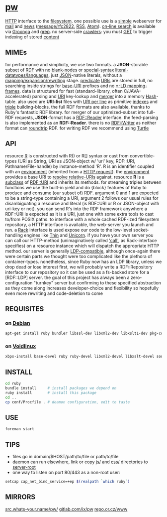 # [pw](http://src.whats-your.name/pw/)

[HTTP](https://www.mnot.net/blog/2014/06/07/rfc2616_is_dead) interface to the [filesystem](http://www.multicians.org/fjcc4.html). one possible use is a [simple](http://suckless.org/philosophy) webserver for [mail](conf/mail/) and [news](conf/news/) ([message/rfc2822](http://www.faqs.org/rfcs/rfc2822.html), [RSS](http://web.resource.org/rss/1.0/spec), [Atom](https://tools.ietf.org/html/rfc4287)). [on-line search](https://en.wikipedia.org/wiki/Online_search) is available via [Groonga](http://groonga.org/) and [grep](http://www.gnu.org/software/grep/manual/grep.html). no server-side [crawlers](https://en.wikipedia.org/wiki/Web_crawler): you must [GET](ruby/read.rb.html) to trigger indexing of stored [content](https://en.wikipedia.org/wiki/Content_(media))

## MIMEs

for performance and simplicity, we use two formats. a **JSON**-storable [subset](https://en.wikipedia.org/wiki/Subset) of [RDF](https://ruby-rdf.github.io/) with no [blank-nodes](http://milicicvuk.com/blog/2011/07/14/problems-of-the-rdf-model-blank-nodes/) or [special-syntax](http://www.w3.org/TR/turtle/#turtle-literals) [literal-datatypes/languages](http://www.w3.org/TR/rdf11-concepts/#section-Datatypes), just [JSON](http://www.json.org/)-native literals, without a [mapping/expansion/rewriting](http://www.w3.org/TR/json-ld-api/#context-processing-algorithms) stage. [predicate](http://www.w3.org/TR/rdf11-concepts/#dfn-predicate) [URIs](https://en.wikipedia.org/wiki/Uniform_Resource_Identifier) are stored in full, no searching inside strings for [base-URI](https://annevankesteren.nl/2005/08/base-examples) prefixes and no [*-LD mapping-frames](http://json-ld.org/spec/latest/json-ld-framing/). data is structured for fast (standard-library, often C/JAVA-accelerated) parsing and [URI](https://www.ietf.org/rfc/rfc1630.txt) key-lookup and [merger](ruby/JSON.rb.html) into a memory [Hash](http://docs.ruby-lang.org/en/2.0.0/Hash.html)-table. also used are **URI-list** files with [URI per line](http://amundsen.com/hypermedia/urilist/) as primitive [indexes](https://en.wikipedia.org/wiki/Database_index) and [triple](http://stackoverflow.com/questions/273218/whats-an-rdf-triple) building-blocks. the full RDF formats are also available, thanks to Ruby's fantastic RDF library. for merger of our optimized-subset into full-RDF requests, **JSON**-format has a [RDF::Reader](http://www.rubydoc.info/github/ruby-rdf/rdf/RDF/Reader) interface. the feed-parsing is also implemented as an **RDF::Reader**. there is no [RDF::Writer](http://www.rubydoc.info/github/ruby-rdf/rdf/RDF/Writer) as neither format can [roundtrip](https://en.wikipedia.org/wiki/Round-trip_format_conversion) RDF. for writing RDF we recommend using [Turtle](http://www.w3.org/TeamSubmission/turtle/)

## API
resource [R](ruby/names.rb.html) is constructed with R() or R[] syntax or cast from convertible-types (URI as String, URI as JSON-object w/ 'uri' key, RDF::URI, Pathname/File-handle) by instance-method 'R'. R is an identifier coupled with an [environment](https://mitpress.mit.edu/sicp/full-text/sicp/book/node77.html) (inherited from a [HTTP request](http://tools.ietf.org/html/rfc7231#section-5)). the [environment](https://en.wikipedia.org/wiki/Eval#Ruby) provides a base URI to [resolve relative-URIs](https://tools.ietf.org/html/rfc3986#section-5.2) against. resource **R** is a [subclass](http://rubylearning.com/satishtalim/ruby_inheritance.html) of [RDF::URI](http://www.rubydoc.info/github/ruby-rdf/rdf/RDF/URI) and inherits its methods. for streaming triples between functions we use the built-in yield and do {block} features of Ruby to produce and consume (our subset of) RDF. argument 0 and 1 are expected to be a string-type containing a URI, argument 2 follows our usual rules for disambiguating a resource and literal (is RDF::URI or R or JSON-object with uri-key or not). you can send R's into the RDF framework anywhere a RDF::URI is expected as it is a URI, just one with some extra tools to cast to/from POSIX paths. to interface with a whole cached RDF-ized filesystem repository, a HTTP interface is available, the web-server you launch and run. a [Rack](http://rack.github.io/) interface is used expose our code to the low-level socket-handling engines like [Thin](http://code.macournoyer.com/thin/) and [Unicorn](http://unicorn.bogomips.org/). if you have your own server you can call our HTTP-method (unimaginatively called ['call'](ruby/HTTP.rb.html), as Rack-interface specifies) on a resource instance which will dispatch the appropriate HTTP method. our server is generally [LDP-compatible](http://www.w3.org/TR/ldp/), although once-again there were certain parts we thought were too complicated like the plethora of container-types. nonetheless, since Ruby now has an LDP library, unless we drop dead or lose interest first, we will probably write a RDF::Repository interface to our repository so it can be used as a fs-backed store for a [RDF::LDP] server. the goal of this project has always been a zero-configuration "turnkey" server but confirming to these specified abstraction as they come along increases developer-choice and flexibility so hopefully even more rewriting and code-deletion to come

## REQUISITES

### on [Debian](http://www.debian.org/)
``` sh
apt-get install ruby bundler libssl-dev libxml2-dev libxslt1-dev pkg-config python-pygments
```

### on [Voidlinux](http://www.voidlinux.eu/)
``` sh
xbps-install base-devel ruby ruby-devel libxml2-devel libxslt-devel source-highlight python-Pygments && gem install bundler
```
## INSTALL
``` sh
cd ruby
bundle install     # install packages we depend on
ruby install       # install this package
cd ..
cp conf/Procfile . # deamon configuration, edit to taste
```

## USE
``` sh
foreman start
```

## TIPS
* files go in domain/$HOST/path/to/file or path/to/file
* daemon can run elsewhere, link or copy [js/](js/) and [css/](css/) directories to [server-root](.)
* one way to listen on port 80/443 as a non-root user:

``` sh
setcap cap_net_bind_service=+ep $(realpath `which ruby`)
```

## MIRRORS
[src.whats-your.name/pw/](http://src.whats-your.name/pw/) 
[gitlab.com/ix/pw](https://gitlab.com/ix/pw) 
[repo.or.cz/www](http://repo.or.cz/www) 
